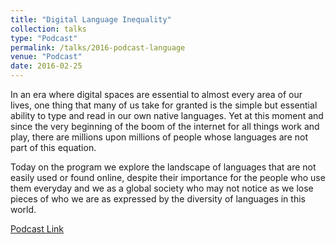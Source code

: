 ```yaml
---
title: "Digital Language Inequality"
collection: talks
type: "Podcast"
permalink: /talks/2016-podcast-language
venue: "Podcast"
date: 2016-02-25
---
```


In an era where digital spaces are essential to almost every area of our lives, one thing that many of us take for granted is the simple but essential ability to type and read in our own native languages. Yet at this moment and since the very beginning of the boom of the internet for all things work and play, there are millions upon millions of people whose languages are not part of this equation.

Today on the program we explore the landscape of languages that are not easily used or found online, despite their importance for the people who use them everyday and we as a global society who may not notice as we lose pieces of who we are as expressed by the diversity of languages in this world.

[Podcast Link](https://sourcecode.berlin/2016/02/25/digital-language-inequality/)